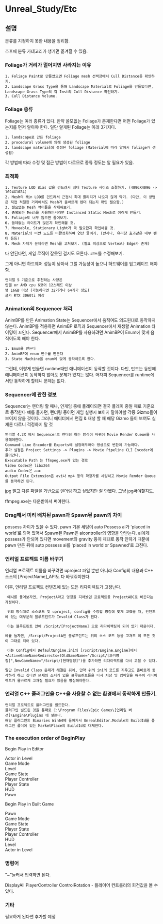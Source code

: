 # Unreal_Study/Etc

## 설명

분류를 지정하지 못한 내용을 정리함.

추후에 분류 카테고리가 생기면 옮겨질 수 있음.

### Foliage가 거리가 멀어지면 사라지는 이유

~~~
1. Foliage Paint로 만들었으면 Foliage mesh 선택창에서 Cull Distance를 확인하기.
2. Landscape Grass Type을 통해 Landscape Material로 Foliage를 만들었다면, Landscape Grass Type의 각 Inst의 Cull Distance 확인하기.
3. Cull Distance Volume.
~~~

### Foliage 종류

Foliage는 여러 종류가 있다. 만약 쓸모없는 Foliage가 존재한다면 어떤 Foliage가 있는지를 먼저 알아야 한다.
일단 알게된 Foliage는 아래 3가지다.

~~~
1. landscape로 만든 foliage
2. procedural volume에 의해 생성된 foliage
3. landscape material에 설정된 foliage (Material에 따라 알아서 foliage가 생성됨)
~~~

각 방법에 따라 수정 및 접근 방법이 다르므로 종류 정도는 알 필요가 있음.

### 최적화
~~~
1. Texture LOD Bias 값을 건드려서 최대 Texture 사이즈 조절하기. (4096X4096 -> 1024X1024)
2. Mesh의 Min LOD를 건드려서 근접시 최대 퀄리티가 나오지 않게 막기. (다만, 이 방법은 직접 적절한 거리에서도 Mesh가 올바르게 렌더 되는지 확인 필요함.)
3. 필요없는 Mesh 액터들을 삭제해보기.
4. 중복되는 Mesh를 사용하는거라면 Instanced Static Mesh로 여러개 만들기.
5. Foliage도 너무 많으면 줄여보기.
6. 쓸데없는 라이트가 많은지 확인해볼 것.
7. Moveable, Stationary Light가 꼭 필요한지 확인해볼 것.
8. Material의 비싼 노드를 비활성화하여 연산 줄이기. (반사나, 유리창 효과같은 내부 렌더 등등)
9. Mesh 자체가 문제라면 Mesh를 고쳐보기. (필요 이상으로 Vertex나 Edge가 존재)
~~~

다 안된다면, 게임 로직이 잘못된 걸지도 모른다. 코드를 수정해보기.

그게 아니면 하드웨어 성능이 낮아서 그럴 가능성이 높으니 하드웨어를 업그레이드 해야함.

~~~
언리얼 5 기준으로 추천하는 사양은
인텔 or AMD cpu 6코어 12스레드 이상
램 16GB 이상 (가능하다면 32기가나 64기가 정도)
글카 RTX 3060ti 이상
~~~

### Animation의 Sequencer 처리

AnimBP를 만든 Animation State는 Sequencer에서 움직여도 의도된대로 동작하지 않는다.
AnimBP를 적용하면 AnimBP 로직과 Sequencer에서 재생할 Animation 타이밍이 꼬인다.
Sequencer에서 AnimBP를 사용하려면 AnimBP이 Enum에 맞게 움직이도록 해야 한다.
~~~
1. Enum을 만든다
2. AnimBP에 enum 변수를 만든다
3. State Machine을 enum에 맞게 동작하도록 한다.
~~~
그런데, 이렇게 만들면 runtime때만 애니메이션이 동작할 것이다.
다만, 만드는 동안에 애니메이션이 동작하지 않아도 문제가 있지는 않다. 어차피 Sequencer를 runtime에서만 동작하게 할테니 문제는 없다.

### Sequencer에 관한 정보

Sequencer는 렌더링 할 때나, 인게임 중에 플레이되면 결국 플레이 중일 때로 기준으로 동작한다
예를 들자면, 렌더링 중이면 게임 실행시 보이지 말아야할 각종 Gizmo들이 보이지 않을 것이다.
그러니 에디터에서 편집 & 재생 할 때 해당 Gizmo 들이 보여도 실제론 다르니 걱정하지 말 것

~~~
언리얼 4.2X 에서 Sequencer로 렌더링 하는 방식이 바뀌어 Movie Render Queue를 사용해야한다.
Command Line Encoder를 Exports에 설정해두어야 영상으로 변환이 가능하다.
추가 설정은 Project Settings -> Plugins -> Movie Pipeline CLI Encoder에 들어간다.
Executable Path 는 ffmpeg.exe가 있는 경로
Video Codec은 libx264
audio Codec은 aac
Output File Extension은 avi나 mp4 등의 확장자를 세팅하고 Movie Render Queue를 동작하면 된다.
~~~

jpg 말고 다른 파일을 기반으로 렌더링 하고 싶었지만 잘 안됐다.
그냥 jpg써야할지도.

ffmpeg.exe는 다운받아서 써야한다.


### Drag해서 미리 배치된 pawn과 Spawn된 pawn의 차이

possess 차이가 있을 수 있다.
pawn 기본 세팅이 auto Possess ai가 'placed in world'로 되어 있어서 Spawn된 Pawn은 aicontroller의 영향을 안받는다.
ai에게 possess가 안되어 있다면 movement와 gravity 등이 제대로 동작 안하기 때문에
pawn 만든 뒤에 auto possess ai를 'placed in world or Spawned'로 고친다.

### 언리얼 프로젝트 이름 바꾸기

 언리얼 프로젝트 이름을 바꾸려면 uproject 파일 뿐만 아니라 Config의 내용과 C++ 소스의 [ProjectName]_API도 다 바꿔줘야한다.

 이후, 언리얼 프로젝트 컨텐츠에 있는 모든 리다이렉트가 고장난다.
~~~
 예시를 들어보자면, ProjectA라고 명칭을 지어놨던 프로젝트를 ProjectABC로 바꾼다는 가정이다.

 위의 방식대로 소스코드 및 uproject, config를 수정할 명칭에 맞게 고쳤을 때, 컨텐츠에 있는 대부분의 블루프린트가 Invalid Class가 된다.

 이는 블루프린트 안에 /Script/[ProjectName] 으로 리다이렉팅이 되어 있기 때문이다.
 
예를 들자면, /Script/ProjectA인 블루프린트는 위의 소스 코드 등을 고쳐도 이 모든 것이 그대로 되어 있다.

 이는 Config에서 DefaultEngine.ini의 [/Script/Engine.Engine]에서 +ActiveGameNameRedirects=(OldGameName="/Script/[과거명칭]",NewGameName="/Script/[현재명칭]")을 추가하면 리다이렉트를 다시 고칠 수 있다.
 
일단 Invalid Class 문제가 해결된 뒤에, 만약 위의 ini의 코드를 지우고도 올바르게 동작하게 하고 싶다면 문제의 소지가 있을 블루프린트들을 다시 저장 및 컴파일을 해주어 리다이렉트가 올바르게 고쳐질 필요가 있음을 명심해야한다.
~~~

### 언리얼 C++ 플러그인을 C++을 사용할 수 없는 환경에서 동작하게 만들기.

```
언리얼 프로젝트로 플러그인을 빌드한다.
플러그인 빌드된 것을 통째로 C:\Program Files\Epic Games\[언리얼 버전]\Engine\Plugins 에 넣는다.
해당 플러그인의 Binaries Win64에 들어가서 UnrealEditor.Module의 BuildId를 플러그인 폴더에 있는 MarketPlace의 BuildId로 대체한다.
```

### The execution order of BeginPlay 

Begin Play in Editor  


Actor in Level  
Game Mode  
Level  
Game State  
Player Controller  
Player State  
HUD  
Pawn  


Begin Play in Built Game


Pawn  
Game Mode  
Game State  
Player State  
Player Controller  
HUD  
Level  
Actor in Level  

### 명령어

"~"눌러서 입력하면 된다.

DisplayAll PlayerController ControlRotation - 플레이어 컨트롤러의 회전값을 볼 수 있다.

### 기타

필요하게 된다면 추가할 예정
